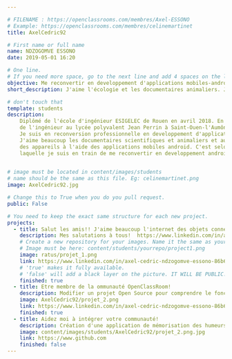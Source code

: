 ```yaml
---

# FILENAME : https://openclassrooms.com/membres/Axel-ESSONO
# Example: https://openclassrooms.com/membres/celinemartinet
title: AxelCedric92

# First name or full name
name: NDZOGOMVE ESSONO
date: 2019-05-01 16:20

# One line.
# If you need more space, go to the next line and add 4 spaces on the left, as in 'description'.
objective: Me reconvertir en developpement d'applications mobiles-android.
short_description: J'aime l'écologie et les documentaires animaliers. Je me lance dans la programmation pour developper ma curiosité

# don't touch that
template: students
description:
    Diplômé de l'école d'ingénieur ESIGELEC de Rouen en avril 2018. En ce moment, je suis enseignant de sciences
    de l'ingénieur au lycée polyvalent Jean Perrin à Saint-Ouen-l'Aumône.
	Je suis en reconversion professionnelle en developpement d'applications android.
	J'aime beaucoup les documentaires scientifiques et animaliers et aussi la connectivité
	des appareils à l'aide des applications mobiles android. C'est selon la raison pour 
	laquelle je suis en train de me reconvertir en developpement android.
   	   

# image must be located in content/images/students
# name should be the same as this file. Eg: celinemartinet.png
image: AxelCedric92.jpg

# Change this to True when you do you pull request.
public: False

# You need to keep the exact same structure for each new project.
projects:
  - title: Salut les amis!! J'aime beaucoup l'internet des objets connectés. J'ai une très grande appétence pour la connectivité.
    description: Mes salutations à tous!  https://www.linkedin.com/in/axel-c%C3%A9dric-ndzogomve-essono-86b63014b/
    # Create a new repository for your images. Name it the same as your nickname and profile picture.
    # Image must be here: content/students/yourrepo/project1.png
    image: ratus/projet_1.png
    link: https://www.linkedin.com/in/axel-cedric-ndzogomve-essono-86b63014b/
    # 'true' makes it fully available.
    # 'false' will add a black layer on the picture. IT WILL BE PUBLIC!
    finished: true
  - title: Etre membre de la ommunauté OpenClassRoom!
    description: Modifier un projet Open Source pour comprendre le fonctionnement de Git, de Github et des pull requests. 
    image: AxelCedric92/projet_2.png
    link: https://www.linkedin.com/in/axel-cedric-ndzogomve-essono-86b63014b/
    finished: true
  - title: Aidez moi à intégrer votre communauté!
    description: Création d'une application de mémorisation des humeurs du jour
    image: content/images/students/AxelCedric92/projet_2.png.jpg
    link: https://www.github.com
    finished: false
---
```

